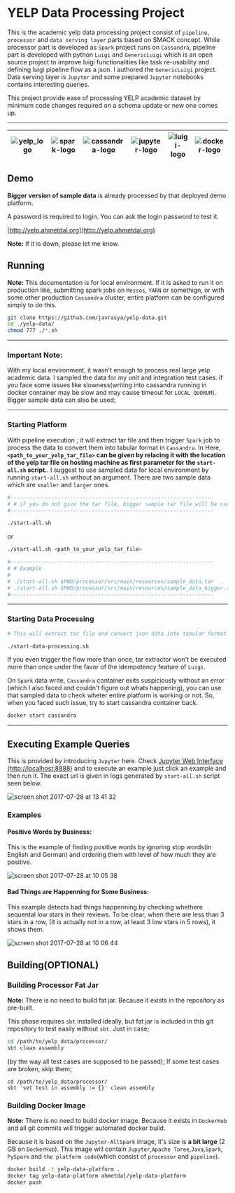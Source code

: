 # YELP Data Processing Project

This is the academic yelp data processing project consist of `pipeline`, `processor` and `data serving layer` parts based on SMACK concept. While processor part is 
developed as `Spark` project runs on `Cassandra`,  pipeline part is developed with python `Luigi` and `GenericLuigi` which is an open source project to improve 
luigi functionalities like task re-usability and defining luigi pipeline flow as a json. I authored the `GenericLuigi` project. Data serving layer is `Jupyter` and 
some prepared `Jupyter` notebooks contains interesting queries.

 This project provide ease of processing YELP academic dataset by minimum code changes required on a schema update or new one comes up.


 -----------------------------------------------------------------

 |  ![yelp_logo](https://user-images.githubusercontent.com/1279644/28669732-02ab458c-72de-11e7-9feb-92e2d128a4d9.png) | ![spark-logo](https://user-images.githubusercontent.com/1279644/28669729-02a2157a-72de-11e7-94d6-4597202a2d45.png) | ![cassandra-logo](https://user-images.githubusercontent.com/1279644/28669731-02a7374e-72de-11e7-8ed5-d2e1c8e4557f.png) | ![jupyter-logo](https://user-images.githubusercontent.com/1279644/28708360-acb2cb30-7384-11e7-9c7f-fe5535c29278.png) |  ![luigi-logo](https://user-images.githubusercontent.com/1279644/28669730-02a6311e-72de-11e7-9786-e891ec82d930.png) | ![docker-logo](https://user-images.githubusercontent.com/1279644/28669850-aaa53608-72de-11e7-8db7-408b16a2b174.png)|
|:-:|-|-|-|-|-|


## Demo

 **Bigger version of sample data** is already processed by that deployed demo platform. 
 
 A password is required to login. You can ask the login password to test it.

[http://yelp.ahmetdal.org](http://yelp.ahmetdal.org)

**Note:** If it is down, please let me know.

## Running

**Note:** This documentation is for local environment. If it is asked to run it on production like, submitting spark jobs on `Messos`, `YARN` or somethign,
or with some other production `Cassandra` cluster, entire platform can be configured simply to do this.

```bash
git clone https://github.com/javrasya/yelp-data.git
cd ./yelp-data/
chmod 777 ./*.sh
```

-----------------------------------------------------------------
### Important Note: 

With my local environment, it wasn't enough to process real large yelp academic data. I sampled the data for my unit and integration test cases. if you face some issues like slowness(writing into cassandra running in docker container may be slow and may cause timeout for `LOCAL_QUORUM`). Bigger sample data can also be used;

-----------------------------------------------------------------

### Starting Platform

With pipeline execution ; it will extract tar file and then trigger `Spark` job to process the data to convert them into tabular format in `Cassandra`. In Here, **`<path_to_your_yelp_tar_file>` can be given by relacing it with the location of the yelp tar file on hosting machine as first parameter for the `start-all.sh` script.**. I suggest to use sampled data for local environment by running `start-all.sh` without an argument. There are two sample data which are `smaller` and `larger` ones. 


```bash
#-----------------------------------------------------------------
# # if you do not give the tar file, bigger sample tar file will be used.
#-----------------------------------------------------------------

./start-all.sh
```

or

```bash
./start-all.sh <path_to_your_yelp_tar_file>

#-----------------------------------------------------------------
# # Example
#
# ./start-all.sh $PWD/processor/src/main/resources/sample_data.tar
# ./start-all.sh $PWD/processor/src/main/resources/sample_data_bigger.tar
#-----------------------------------------------------------------
```
-----------------------------------------------------------------

### Starting Data Processing

```bash
# This will extract tar file and convert json data into tabular format in Cassandra.

./start-data-processing.sh
```


If you even trigger the flow more than once, tar extractor won't be executed more than once under the favor of the idempotency feature of `Luigi`.

On `Spark` data write, `Cassandra` container exits suspiciously without an error (which I also faced and couldn't figure out whats happening), you can use that sampled data to check wheter entire platform is working or not. So, when you faced such issue, try to start cassandra container back.

```bash
docker start cassandra
```


-----------------------------------------------------------------

## Executing Example Queries

This is provided by introducing `Jupyter` here. Check [Jupyter Web Interface (http://localhost:8888)](http://localhost:8888/) and to execute an example just click an example and then run it. The exact url is given in logs generated by `start-all.sh` script seen below.

![screen shot 2017-07-28 at 13 41 32](https://user-images.githubusercontent.com/1279644/28714087-7de6a3e2-739a-11e7-9f41-c064c0e1df2d.png)


### Examples
#### Positive Words by Business:

This is the example of finding positive words by ignoring stop words(in English and German) and ordering them with level of how much they are positive.

![screen shot 2017-07-28 at 10 05 38](https://user-images.githubusercontent.com/1279644/28706408-d79a7eb8-737c-11e7-8dbe-d0e91c3dda9c.png)


#### Bad Things are Happenning for Some Business:

This example detects bad things happenning by checking whethere sequental low stars in their reviews. To be clear, when there are less than 3 stars in a row, (It is actually not in a row, at least 3 low stars in 5 rows), it shows them.

![screen shot 2017-07-28 at 10 06 44](https://user-images.githubusercontent.com/1279644/28706336-894a594a-737c-11e7-9058-76b723edcaa3.png)



 ## Building(OPTIONAL)

 ### Building Processor Fat Jar

  **Note:** There is no need to build fat jar. Because it exists in the repository as pre-built.

 This phase requires `sbt` installed ideally, but fat jar is included in this git repository to test easily without `sbt`. Just in case;

```bash
cd /path/to/yelp_data/processor/
sbt clean assembly
```

(by the way all test cases are supposed to be passed); If some test cases are broken, skip them;

 ```
 cd /path/to/yelp_data/processor/
 sbt 'set test in assembly := {}' clean assembly
 ```


 ### Building Docker Image

 **Note:** There is no need to build docker image. Because it exists in `DockerHub` and all git commits will trigger automated docker build.
 
Because it is based on the `Jupyter-AllSpark` image, it's size is **a bit large** (2 GB on `DockerHub`). This image will contain `Jupyter`,`Apache Toree`,`Java`,`Spark`, `PySpark` and `the platform code`(which consist of `processor` and `pipeline`).

 ```bash
 docker build -t yelp-data-platform .
 docker tag yelp-data-platform ahmetdal/yelp-data-platform
 docker push
 ```